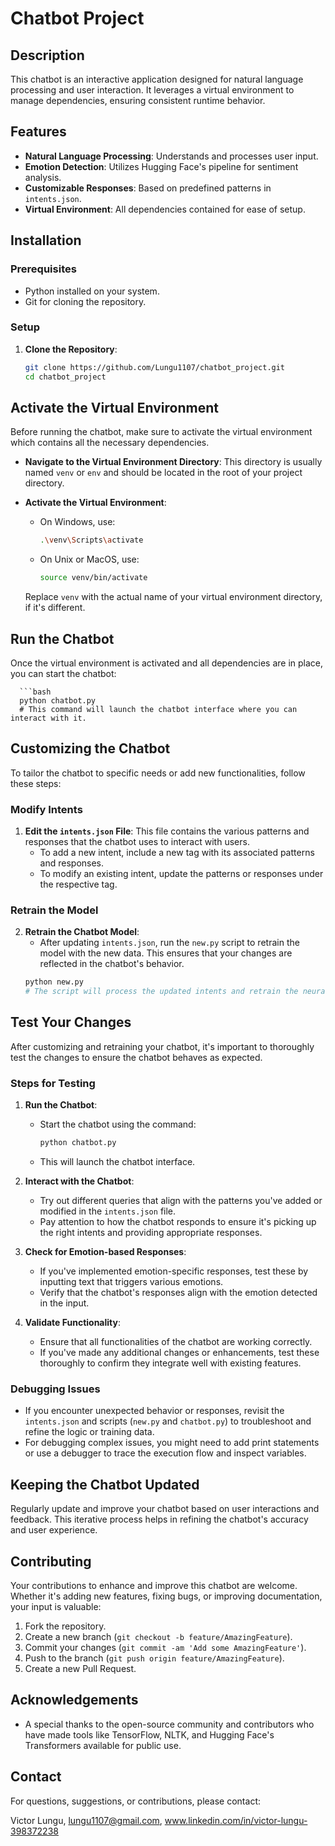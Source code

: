 # Chatbot Project

## Description
This chatbot is an interactive application designed for natural language processing and user interaction. It leverages a virtual environment to manage dependencies, ensuring consistent runtime behavior.

## Features
- **Natural Language Processing**: Understands and processes user input.
- **Emotion Detection**: Utilizes Hugging Face's pipeline for sentiment analysis.
- **Customizable Responses**: Based on predefined patterns in `intents.json`.
- **Virtual Environment**: All dependencies contained for ease of setup.

## Installation

### Prerequisites
- Python installed on your system.
- Git for cloning the repository.

### Setup

1. **Clone the Repository**:
   ```bash
   git clone https://github.com/Lungu1107/chatbot_project.git
   cd chatbot_project
   
## Activate the Virtual Environment

Before running the chatbot, make sure to activate the virtual environment which contains all the necessary dependencies.

- **Navigate to the Virtual Environment Directory**:
  This directory is usually named `venv` or `env` and should be located in the root of your project directory.

- **Activate the Virtual Environment**:
  - On Windows, use:
    ```bash
    .\venv\Scripts\activate
    ```
  - On Unix or MacOS, use:
    ```bash
    source venv/bin/activate
    ```

  Replace `venv` with the actual name of your virtual environment directory, if it's different.

## Run the Chatbot

Once the virtual environment is activated and all dependencies are in place, you can start the chatbot:

      ```bash
      python chatbot.py
      # This command will launch the chatbot interface where you can interact with it.

## Customizing the Chatbot

To tailor the chatbot to specific needs or add new functionalities, follow these steps:

### Modify Intents

1. **Edit the `intents.json` File**: This file contains the various patterns and responses that the chatbot uses to interact with users. 
   - To add a new intent, include a new tag with its associated patterns and responses.
   - To modify an existing intent, update the patterns or responses under the respective tag.

### Retrain the Model

2. **Retrain the Chatbot Model**:
   - After updating `intents.json`, run the `new.py` script to retrain the model with the new data. This ensures that your changes are reflected in the chatbot's behavior.
   ```bash
   python new.py
   # The script will process the updated intents and retrain the neural network model, saving the new model for the chatbot to use.

## Test Your Changes

After customizing and retraining your chatbot, it's important to thoroughly test the changes to ensure the chatbot behaves as expected.

### Steps for Testing

1. **Run the Chatbot**:
   - Start the chatbot using the command:
     ```bash
     python chatbot.py
     ```
   - This will launch the chatbot interface.

2. **Interact with the Chatbot**:
   - Try out different queries that align with the patterns you've added or modified in the `intents.json` file.
   - Pay attention to how the chatbot responds to ensure it's picking up the right intents and providing appropriate responses.

3. **Check for Emotion-based Responses**:
   - If you've implemented emotion-specific responses, test these by inputting text that triggers various emotions.
   - Verify that the chatbot's responses align with the emotion detected in the input.

4. **Validate Functionality**:
   - Ensure that all functionalities of the chatbot are working correctly.
   - If you've made any additional changes or enhancements, test these thoroughly to confirm they integrate well with existing features.

### Debugging Issues

- If you encounter unexpected behavior or responses, revisit the `intents.json` and scripts (`new.py` and `chatbot.py`) to troubleshoot and refine the logic or training data.
- For debugging complex issues, you might need to add print statements or use a debugger to trace the execution flow and inspect variables.

## Keeping the Chatbot Updated

Regularly update and improve your chatbot based on user interactions and feedback. This iterative process helps in refining the chatbot's accuracy and user experience.

## Contributing

Your contributions to enhance and improve this chatbot are welcome. Whether it's adding new features, fixing bugs, or improving documentation, your input is valuable:

1. Fork the repository.
2. Create a new branch (`git checkout -b feature/AmazingFeature`).
3. Commit your changes (`git commit -am 'Add some AmazingFeature'`).
4. Push to the branch (`git push origin feature/AmazingFeature`).
5. Create a new Pull Request.

## Acknowledgements

- A special thanks to the open-source community and contributors who have made tools like TensorFlow, NLTK, and Hugging Face's Transformers available for public use.

## Contact
For questions, suggestions, or contributions, please contact:

Victor Lungu,
lungu1107@gmail.com,
www.linkedin.com/in/victor-lungu-398372238
